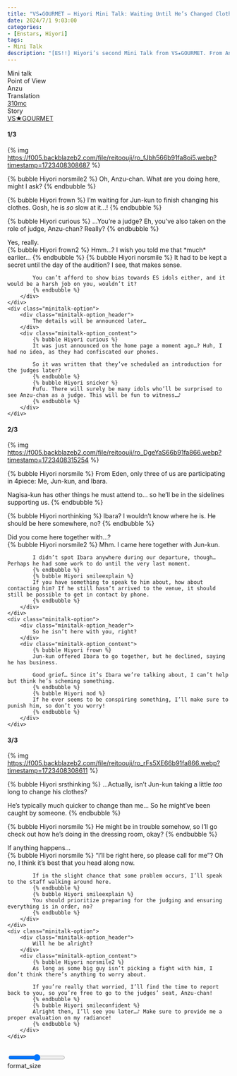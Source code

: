 ```yaml
---
title: "VS★GOURMET – Hiyori Mini Talk: Waiting Until He’s Changed Clothes"
date: 2024/7/1 9:03:00
categories:
- [Enstars, Hiyori]
tags:
- Mini Talk
description: "[ES!!] Hiyori’s second Mini Talk from VS★GOURMET. From Anzu’s POV."
---
```

<div class="three-wrapper" style="--storyColor:#5ac189;--storyColor-rgb:90,193,137;--storyColor-h:147.4;--storyColor-s:45.4%;--storyColor-l:55.5%;">
    <div class="info-area">
        <div class="info">
            <div class="info-item characters">
                <div class="label">
                    Mini talk
                </div>
                <div class="value">
					<a href="/categories/Enstars/Hiyori" character="Hiyori"></a>
                </div>
            </div>
            <div class="info-item one">
                <div class="label">
                    Point of View
                </div>
                <div class="value">
                    Anzu
                </div>
            </div>
            <div class="info-item two">
                <div class="label">
                    Translation
                </div>
                <div class="value">
                    <a href="/about">310mc</a>
                </div>
            </div>
            <div class="info-item three">
                <div class="label">
                   Story
                </div>
                <div class="value">
                    <a href="/vs_gourmet">VS★GOURMET</a>
                </div>
            </div>
        </div>
    </div>
</div>

<!-- more -->

#### <div mt="rare"></div> 1/3

{% img https://f005.backblazeb2.com/file/reitoouji/ro_fJbh566b91fa8oi5.webp?timestamp=1723408308687 %}

{% bubble Hiyori norsmile2 %}
Oh, Anzu-chan. What are you doing here, might I ask?
{% endbubble %}

{% bubble Hiyori frown %}
I’m waiting for Jun-kun to finish changing his clothes. Gosh, he is *so* slow at it…!
{% endbubble %}

{% bubble Hiyori curious %}
…You’re a judge? Eh, you’ve also taken on the role of judge, Anzu-chan? Really?
{% endbubble %}

<div class="minitalk" character="Anzu">
    <div class="minitalk-option">
        <div class="minitalk-option_header">
            Yes, really.
        </div>
        <div class="minitalk-option_content">
            {% bubble Hiyori frown2 %}
            Hmm…? I wish you told me that *much* earlier…
            {% endbubble %}
            {% bubble Hiyori norsmile %}
            It had to be kept a secret until the day of the audition? I see, that makes sense.

            You can’t afford to show bias towards ES idols either, and it would be a harsh job on you, wouldn’t it?
			{% endbubble %}
        </div>
    </div>
    <div class="minitalk-option">
        <div class="minitalk-option_header">
            The details will be announced later…
        </div>
        <div class="minitalk-option_content">
            {% bubble Hiyori curious %}
            It was just announced on the home page a moment ago…? Huh, I had no idea, as they had confiscated our phones.

            So it was written that they’ve scheduled an introduction for the judges later?
            {% endbubble %}
            {% bubble Hiyori snicker %}
            Fufu. There will surely be many idols who’ll be surprised to see Anzu-chan as a judge. This will be fun to witness…♪
			{% endbubble %}
        </div>
    </div>
</div>

#### <div mt="rare"></div> 2/3

{% img https://f005.backblazeb2.com/file/reitoouji/ro_DgeYaS66b91fa866.webp?timestamp=1723408315254 %}

{% bubble Hiyori norsmile %}
From Eden, only three of us are participating in 4piece: Me, Jun-kun, and Ibara.

Nagisa-kun has other things he must attend to… so he’ll be in the sidelines supporting us.
{% endbubble %}

{% bubble Hiyori northinking %}
Ibara? I wouldn’t know where he is. He should be here somewhere, no?
{% endbubble %}

<div class="minitalk" character="Anzu">
    <div class="minitalk-option">
        <div class="minitalk-option_header">
            Did you come here together with…?
        </div>
        <div class="minitalk-option_content">
            {% bubble Hiyori norsmile2 %}
            Mhm. I came here together with Jun-kun.

            I didn’t spot Ibara anywhere during our departure, though… Perhaps he had some work to do until the very last moment.
            {% endbubble %}
            {% bubble Hiyori smileexplain %}
            If you have something to speak to him about, how about contacting him? If he still hasn’t arrived to the venue, it should still be possible to get in contact by phone.
			{% endbubble %}
        </div>
    </div>
    <div class="minitalk-option">
        <div class="minitalk-option_header">
            So he isn’t here with you, right?
        </div>
        <div class="minitalk-option_content">
            {% bubble Hiyori frown %}
            Jun-kun offered Ibara to go together, but he declined, saying he has business.

            Good grief… Since it’s Ibara we’re talking about, I can’t help but think he’s scheming something.
            {% endbubble %}
            {% bubble Hiyori nod %}
            If he ever seems to be conspiring something, I’ll make sure to punish him, so don’t you worry!
			{% endbubble %}
        </div>
    </div>
</div>

#### <div mt="rare"></div> 3/3

{% img https://f005.backblazeb2.com/file/reitoouji/ro_rFs5XE66b91fa866.webp?timestamp=1723408308611 %}

{% bubble Hiyori srsthinking %}
…Actually, isn’t Jun-kun taking a little *too* long to change his clothes?

He’s typically much quicker to change than me… So he might’ve been caught by someone.
{% endbubble %}

{% bubble Hiyori norsmile %}
He might be in trouble somehow, so I’ll go check out how he’s doing in the dressing room, okay?
{% endbubble %}

<div class="minitalk" character="Anzu">
    <div class="minitalk-option">
        <div class="minitalk-option_header">
          If anything happens…
        </div>
        <div class="minitalk-option_content">
            {% bubble Hiyori norsmile %}
            “I’ll be right here, so please call for me”? Oh no, I think it’s best that you head along now.

            If in the slight chance that some problem occurs, I’ll speak to the staff walking around here.
            {% endbubble %}
            {% bubble Hiyori smileexplain %}
            You should prioritize preparing for the judging and ensuring everything is in order, no?
			{% endbubble %}
        </div>
    </div>
    <div class="minitalk-option">
        <div class="minitalk-option_header">
            Will he be alright?
        </div>
        <div class="minitalk-option_content">
            {% bubble Hiyori norsmile2 %}
            As long as some big guy isn’t picking a fight with him, I don’t think there’s anything to worry about.

            If you’re really that worried, I’ll find the time to report back to you, so you’re free to go to the judges’ seat, Anzu-chan!
            {% endbubble %}
            {% bubble Hiyori smileconfident %}
            Alright then, I’ll see you later…♪ Make sure to provide me a proper evaluation on my radiance!
			{% endbubble %}
        </div>
    </div>
</div>
<br>
<div class="navigation2">
    <div class="toolbar-wrapper">
        <div class="slider-container">
            <input type="range" min="1" max="5" value="3" class="slider">
        </div>
        <div class="toolbar">
            <a target="_blank" href="/translations" class="home-button" title="Translations Masterlist"><i class="fa fa-home"></i></a>
            <a href="/vs_gourmet/minitalk/hiyori_1" title="Hiyori Mini Talk: Delicious Arrival"><i class="fa fa-arrow-left"></i></a>
            <div class="toolbar__section">
                <a id="sliderDrop">
                    <span class="material-icons-round" title="Text Size">format_size</span>
                </a>
            </div>
            <a target="_blank" href="/vs_gourmet#Mini-Talks" title="Index"><i class="fa fa-star"></i></a>
            <a href="#top" class="top-arrow" title="Back to Top"><i class="fa fa-arrow-up"></i></a>
        </div>
    </div>
</div>